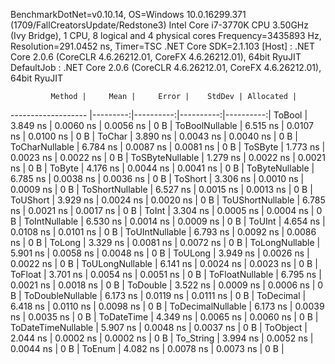 
BenchmarkDotNet=v0.10.14, OS=Windows 10.0.16299.371 (1709/FallCreatorsUpdate/Redstone3)
Intel Core i7-3770K CPU 3.50GHz (Ivy Bridge), 1 CPU, 8 logical and 4 physical cores
Frequency=3435893 Hz, Resolution=291.0452 ns, Timer=TSC
.NET Core SDK=2.1.103
  [Host]     : .NET Core 2.0.6 (CoreCLR 4.6.26212.01, CoreFX 4.6.26212.01), 64bit RyuJIT
  DefaultJob : .NET Core 2.0.6 (CoreCLR 4.6.26212.01, CoreFX 4.6.26212.01), 64bit RyuJIT


             Method |     Mean |     Error |    StdDev | Allocated |
------------------- |---------:|----------:|----------:|----------:|
             ToBool | 3.849 ns | 0.0060 ns | 0.0056 ns |       0 B |
     ToBoolNullable | 6.515 ns | 0.0107 ns | 0.0100 ns |       0 B |
             ToChar | 3.890 ns | 0.0043 ns | 0.0040 ns |       0 B |
     ToCharNullable | 6.784 ns | 0.0087 ns | 0.0081 ns |       0 B |
            ToSByte | 1.773 ns | 0.0023 ns | 0.0022 ns |       0 B |
    ToSByteNullable | 1.279 ns | 0.0022 ns | 0.0021 ns |       0 B |
             ToByte | 4.176 ns | 0.0044 ns | 0.0041 ns |       0 B |
     ToByteNullable | 6.785 ns | 0.0038 ns | 0.0036 ns |       0 B |
            ToShort | 3.306 ns | 0.0010 ns | 0.0009 ns |       0 B |
    ToShortNullable | 6.527 ns | 0.0015 ns | 0.0013 ns |       0 B |
           ToUShort | 3.929 ns | 0.0024 ns | 0.0020 ns |       0 B |
   ToUShortNullable | 6.785 ns | 0.0021 ns | 0.0017 ns |       0 B |
              ToInt | 3.304 ns | 0.0005 ns | 0.0004 ns |       0 B |
      ToIntNullable | 6.530 ns | 0.0014 ns | 0.0009 ns |       0 B |
             ToUInt | 4.654 ns | 0.0108 ns | 0.0101 ns |       0 B |
     ToUIntNullable | 6.793 ns | 0.0092 ns | 0.0086 ns |       0 B |
             ToLong | 3.329 ns | 0.0081 ns | 0.0072 ns |       0 B |
     ToLongNullable | 5.901 ns | 0.0058 ns | 0.0048 ns |       0 B |
            ToULong | 3.949 ns | 0.0026 ns | 0.0022 ns |       0 B |
    ToULongNullable | 6.141 ns | 0.0024 ns | 0.0023 ns |       0 B |
            ToFloat | 3.701 ns | 0.0054 ns | 0.0051 ns |       0 B |
    ToFloatNullable | 6.795 ns | 0.0021 ns | 0.0018 ns |       0 B |
           ToDouble | 3.522 ns | 0.0009 ns | 0.0006 ns |       0 B |
   ToDoubleNullable | 6.173 ns | 0.0119 ns | 0.0111 ns |       0 B |
          ToDecimal | 6.418 ns | 0.0110 ns | 0.0098 ns |       0 B |
  ToDecimalNullable | 6.173 ns | 0.0039 ns | 0.0035 ns |       0 B |
         ToDateTime | 4.349 ns | 0.0065 ns | 0.0060 ns |       0 B |
 ToDateTimeNullable | 5.907 ns | 0.0048 ns | 0.0037 ns |       0 B |
           ToObject | 2.044 ns | 0.0002 ns | 0.0002 ns |       0 B |
          To_String | 3.994 ns | 0.0052 ns | 0.0044 ns |       0 B |
             ToEnum | 4.082 ns | 0.0078 ns | 0.0073 ns |       0 B |
